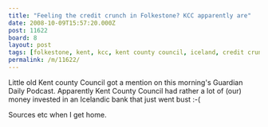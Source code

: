 ```yaml
---
title: "Feeling the credit crunch in Folkestone? KCC apparently are"
date: 2008-10-09T15:57:20.000Z
post: 11622
board: 8
layout: post
tags: [folkestone, kent, kcc, kent county council, iceland, credit crunch, guardian podcast, guardian, podcast]
permalink: /m/11622/
---
```

Little old Kent county Council got a mention on this morning's Guardian Daily Podcast. Apparently Kent County Council had rather a lot of (our) money invested in an Icelandic bank that just went bust :-(

Sources etc when I get home.
